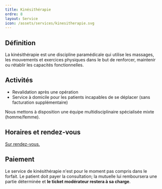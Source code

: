 ```yaml
---
title: Kinésithérapie
ordre: 8
layout: Service
icon: /assets/services/kinesitherapie.svg
---
```

## Définition
La kinésithérapie est une discipline paramédicale qui utilise les massages, les mouvements et exercices physiques dans le but de renforcer, maintenir ou rétablir les capacités fonctionnelles.

## Activités
- Revalidation après une opération
- Service à domicile pour les patients incapables de se déplacer (sans facturation supplémentaire)

Nous mettons à disposition une équipe multidisciplinaire spécialisée mixte (homme/femme).

## Horaires et rendez-vous
[Sur rendez-vous.](/rendez-vous)

## Paiement
Le service de kinésithérapie n'est pour le moment pas compris dans le forfait. Le patient doit payer la consultation; la mutuelle lui remboursera une partie déterminée et **le ticket modérateur restera à sa charge**.


